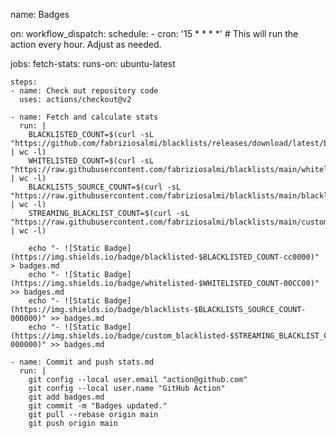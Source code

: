 name: Badges

on:
  workflow_dispatch:
  schedule:
    - cron: '15 * * * *'  # This will run the action every hour. Adjust as needed.

jobs:
  fetch-stats:
    runs-on: ubuntu-latest

    steps:
    - name: Check out repository code
      uses: actions/checkout@v2

    - name: Fetch and calculate stats
      run: |
        BLACKLISTED_COUNT=$(curl -sL "https://github.com/fabriziosalmi/blacklists/releases/download/latest/blacklist.txt" | wc -l)
        WHITELISTED_COUNT=$(curl -sL "https://raw.githubusercontent.com/fabriziosalmi/blacklists/main/whitelist.txt" | wc -l)
        BLACKLISTS_SOURCE_COUNT=$(curl -sL "https://raw.githubusercontent.com/fabriziosalmi/blacklists/main/blacklists.fqdn.urls" | wc -l)
        STREAMING_BLACKLIST_COUNT=$(curl -sL "https://raw.githubusercontent.com/fabriziosalmi/blacklists/main/custom/streaming.txt" | wc -l)

        echo "- ![Static Badge](https://img.shields.io/badge/blacklisted-$BLACKLISTED_COUNT-cc0000)" > badges.md
        echo "- ![Static Badge](https://img.shields.io/badge/whitelisted-$WHITELISTED_COUNT-00CC00)" >> badges.md
        echo "- ![Static Badge](https://img.shields.io/badge/blacklists-$BLACKLISTS_SOURCE_COUNT-000000)" >> badges.md
        echo "- ![Static Badge](https://img.shields.io/badge/custom_blacklisted-$STREAMING_BLACKLIST_COUNT-000000)" >> badges.md

    - name: Commit and push stats.md
      run: |
        git config --local user.email "action@github.com"
        git config --local user.name "GitHub Action"
        git add badges.md
        git commit -m "Badges updated."
        git pull --rebase origin main
        git push origin main
